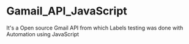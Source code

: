 # Gamail_API_JavaScript
It's a Open source Gmail API from which Labels testing was done with Automation using JavaScript
